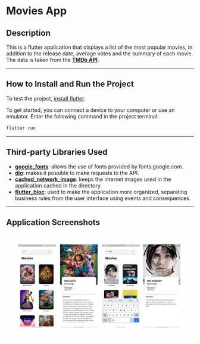 # Movies App


## Description
This is a flutter application that displays a list of the most popular movies, in addition to the release date, average votes and the summary of each movie. The data is taken from the [**TMDb API**](https://developers.themoviedb.org/3).

-----

## How to Install and Run the Project
To test the project, [install flutter](https://docs.flutter.dev/get-started/install). 

To get started, you can connect a device to your computer or use an emulator. Enter the following command in the project terminal:

```bash
flutter run
```

-----

## Third-party Libraries Used

- [**google_fonts**](https://pub.dev/packages/google_fonts): allows the use of fonts provided by fonts.google.com.
- [**dio**](https://pub.dev/packages/dio): makes it possible to make requests to the API.
- [**cached_network_image**](https://pub.dev/packages/cached_network_image): keeps the internet images used in the application cached in the directory.
- [**flutter_bloc**](https://pub.dev/packages/flutter_bloc): used to make the application more organized, separating business rules from the user interface using events and consequences.

-----

## Application Screenshots 

![Screenshots](https://github.com/jhoisz/moviesapp/blob/main/screenshots/app.svg)